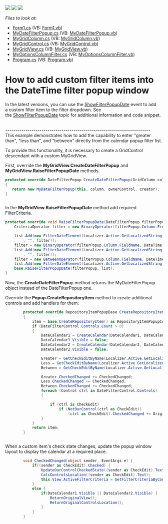 <!-- default badges list -->
![](https://img.shields.io/endpoint?url=https://codecentral.devexpress.com/api/v1/VersionRange/128625307/17.1.5%2B)
[![](https://img.shields.io/badge/Open_in_DevExpress_Support_Center-FF7200?style=flat-square&logo=DevExpress&logoColor=white)](https://supportcenter.devexpress.com/ticket/details/E4265)
[![](https://img.shields.io/badge/📖_How_to_use_DevExpress_Examples-e9f6fc?style=flat-square)](https://docs.devexpress.com/GeneralInformation/403183)
<!-- default badges end -->
<!-- default file list -->
*Files to look at*:

* [Form1.cs](./CS/RangeDate/Form1.cs) (VB: [Form1.vb](./VB/RangeDate/Form1.vb))
* [MyDateFilterPopup.cs](./CS/RangeDate/MyGridControl/MyDateFilterPopup.cs) (VB: [MyDateFilterPopup.vb](./VB/RangeDate/MyGridControl/MyDateFilterPopup.vb))
* [MyGridColumn.cs](./CS/RangeDate/MyGridControl/MyGridColumn.cs) (VB: [MyGridColumn.vb](./VB/RangeDate/MyGridControl/MyGridColumn.vb))
* [MyGridControl.cs](./CS/RangeDate/MyGridControl/MyGridControl.cs) (VB: [MyGridControl.vb](./VB/RangeDate/MyGridControl/MyGridControl.vb))
* [MyGridView.cs](./CS/RangeDate/MyGridControl/MyGridView.cs) (VB: [MyGridView.vb](./VB/RangeDate/MyGridControl/MyGridView.vb))
* [MyOptionsColumnFilter.cs](./CS/RangeDate/MyGridControl/MyOptionsColumnFilter.cs) (VB: [MyOptionsColumnFilter.vb](./VB/RangeDate/MyGridControl/MyOptionsColumnFilter.vb))
* [Program.cs](./CS/RangeDate/Program.cs) (VB: [Program.vb](./VB/RangeDate/Program.vb))
<!-- default file list end -->
# How to add custom filter items into the DateTime filter popup window 


<p>In the latest versions, you can use the <a href="https://documentation.devexpress.com/WindowsForms/DevExpressXtraGridViewsBaseColumnView_ShowFilterPopupDatetopic.aspx">ShowFilterPopupDate</a> event to add a custom filter item to the filter dropdown. See the <a href="https://documentation.devexpress.com/WindowsForms/DevExpressXtraGridViewsBaseColumnView_ShowFilterPopupDatetopic.aspx">ShowFilterPopupDate</a> topic for additional information and code snippet.</p>
<p><br>------------------------------------------------------------------------<br>This example demonstrates how to add the capability to enter "greater than", "less than", and "between" directly from the calendar popup filter list.</p>
<p>To provide this functionality, it is necessary to create a GridControl descendant with a custom MyGridView.</p>
<p>First, override the <strong> MyGridView.CreateDateFilterPopup</strong> and<strong> MyGridView.RaiseFilterPopupDate</strong> methods.</p>


```cs
protected override DateFilterPopup CreateDateFilterPopup(GridColumn column, System.Windows.Forms.Control ownerControl, object creator)
{
   return new MyDateFilterPopup(this, column, ownerControl, creator);
}



```


<p>In the <strong>MyGridView.RaiseFilterPopupDate</strong> method add required FilterCriteria.</p>


```cs
protected override void RaiseFilterPopupDate(DateFilterPopup filterPopup, List<FilterDateElement> list) {
    CriteriaOperator filter = new BinaryOperator(filterPopup.Column.FieldName, DateTime.Today, BinaryOperatorType.Greater);

    list.Add(new FilterDateElement(Localizer.Active.GetLocalizedString(StringId.FilterClauseGreater)
        , "", filter));
    filter = new BinaryOperator(filterPopup.Column.FieldName, DateTime.Today, BinaryOperatorType.Less);
    list.Add(new FilterDateElement(Localizer.Active.GetLocalizedString(StringId.FilterClauseLess)
        , "", filter));
    filter = new BetweenOperator(filterPopup.Column.FieldName, DateTime.Today, DateTime.Today);
    list.Add(new FilterDateElement(Localizer.Active.GetLocalizedString(StringId.FilterClauseBetween), "", filter));
    base.RaiseFilterPopupDate(filterPopup, list);
}
```


<p>Now, the <strong>CreateDateFilterPopu</strong>p method returns the MyDateFilterPopup object instead of the DateFilterPopup one.</p>
<p>Override the<strong> Popup.CreateRepositoryItem</strong> method to create additional controls and add handlers for them:</p>


```cs
        protected override RepositoryItemPopupBase CreateRepositoryItem()
        {
            item = base.CreateRepositoryItem() as RepositoryItemPopupContainerEdit;
            if (DateFilterControl.Controls.Count > 0)
            {
                DateCalendar1 = CreateCalendar(DateCalendar1, DateCalendar.SelectionStart, DateCalendar.Top, DateCalendar.Left);
                DateCalendar1.Visible = false;
                DateCalendar2 = CreateCalendar(DateCalendar2, DateCalendar.SelectionStart, DateCalendar1.Top, DateCalendar.Left + DateCalendar1.Width);
                DateCalendar2.Visible = false;

                Greater = GetCheckEditByName(Localizer.Active.GetLocalizedString(StringId.FilterClauseGreater));
                Less = GetCheckEditByName(Localizer.Active.GetLocalizedString(StringId.FilterClauseLess));
                Between = GetCheckEditByName(Localizer.Active.GetLocalizedString(StringId.FilterClauseBetween));

                Greater.CheckedChanged += CheckedChanged;
                Less.CheckedChanged += CheckedChanged;
                Between.CheckedChanged += CheckedChanged;
                foreach (Control ctrl in DateFilterControl.Controls)
                {

                    if (ctrl is CheckEdit)
                        if (NotOurControl(ctrl as CheckEdit))
                            (ctrl as CheckEdit).CheckedChanged += OriginalDateFilterPopup_CheckedChanged;
                }
            }
            return item;
        }



```


<p>When a custom item's check state changes, update the popup window layout to display the calendar at a required place.</p>


```cs
        void CheckedChanged(object sender, EventArgs e) {
            if((sender as CheckEdit).Checked) {
                UpdateOurControlCheckedState((sender as CheckEdit).Text);
                CalcControlsLocation((sender as CheckEdit).Text);
                this.View.ActiveFilterCriteria = GetFilterCriteriaByControlState();
            }
            else {
                if(DateCalendar1.Visible || DateCalendar2.Visible) {
                    ReturnOriginalView();
                    ReturnOriginalControlsLocation();
                }
            }
        }
```


<p> </p>

<br/>


